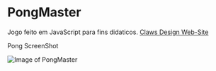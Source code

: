 # PongMaster
Jogo feito em JavaScript para fins didaticos.
[Claws Design Web-Site](http://clawsdesign.netne.net)

Pong ScreenShot

![Image of PongMaster](http://image.prntscr.com/image/9cd3f91b81b74d539a7457f3c3804dbf.png)
